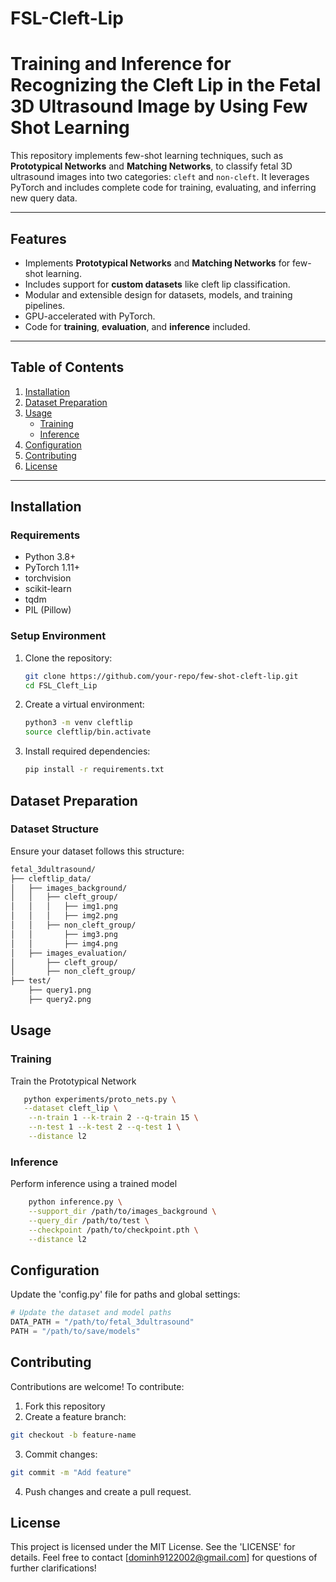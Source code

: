 # FSL-Cleft-Lip
Training and Inference for Recognizing the Cleft Lip in the Fetal 3D Ultrasound Image by Using Few Shot Learning
=======

This repository implements few-shot learning techniques, such as **Prototypical Networks** and **Matching Networks**, to classify fetal 3D ultrasound images into two categories: `cleft` and `non-cleft`. It leverages PyTorch and includes complete code for training, evaluating, and inferring new query data.

---

## Features

- Implements **Prototypical Networks** and **Matching Networks** for few-shot learning.
- Includes support for **custom datasets** like cleft lip classification.
- Modular and extensible design for datasets, models, and training pipelines.
- GPU-accelerated with PyTorch.
- Code for **training**, **evaluation**, and **inference** included.

---

## Table of Contents

1. [Installation](#installation)
2. [Dataset Preparation](#dataset-preparation)
3. [Usage](#usage)
   - [Training](#training)
   - [Inference](#inference)
4. [Configuration](#configuration)
5. [Contributing](#contributing)
6. [License](#license)

---

## Installation

### **Requirements**

- Python 3.8+
- PyTorch 1.11+
- torchvision
- scikit-learn
- tqdm
- PIL (Pillow)

### **Setup Environment**

1. Clone the repository:
    ```bash
    git clone https://github.com/your-repo/few-shot-cleft-lip.git
    cd FSL_Cleft_Lip
2. Create a virtual environment:
    ```bash
    python3 -m venv cleftlip
    source cleftlip/bin.activate
3. Install required dependencies:
    ```bash
    pip install -r requirements.txt

## Dataset Preparation

### Dataset Structure

Ensure your dataset follows this structure:
```bash
fetal_3dultrasound/
├── cleftlip_data/
│   ├── images_background/
│   │   ├── cleft_group/
│   │   │   ├── img1.png
│   │   │   ├── img2.png
│   │   ├── non_cleft_group/
│   │       ├── img3.png
│   │       ├── img4.png
│   ├── images_evaluation/
│       ├── cleft_group/
│       ├── non_cleft_group/
├── test/
    ├── query1.png
    ├── query2.png
```
## Usage

### Training

Train the Prototypical Network
```bash
   python experiments/proto_nets.py \
   --dataset cleft_lip \
    --n-train 1 --k-train 2 --q-train 15 \
    --n-test 1 --k-test 2 --q-test 1 \
    --distance l2
```
### Inference

Perform inference using a trained model
```bash
    python inference.py \
    --support_dir /path/to/images_background \
    --query_dir /path/to/test \
    --checkpoint /path/to/checkpoint.pth \
    --distance l2
```

## Configuration

Update the 'config.py' file for paths and global settings:


```python
# Update the dataset and model paths
DATA_PATH = "/path/to/fetal_3dultrasound"
PATH = "/path/to/save/models"
```
## Contributing 

Contributions are welcome! To contribute:
1. Fork this repository
2. Create a feature branch:
```bash
git checkout -b feature-name
```
3. Commit changes:
```bash
git commit -m "Add feature"
```
4. Push changes and create a pull request.

## License

This project is licensed under the MIT License. See the 'LICENSE' for details.
Feel free to contact [dominh9122002@gmail.com] for questions of further clarifications!
